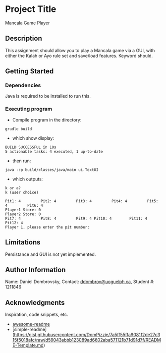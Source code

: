 # Project Title
Mancala Game Player

## Description
This assignment should allow you to play a Mancala game via a GUI, with either the Kalah or Ayo rule set and save/load features. Keyword should.
## Getting Started

### Dependencies

Java is required to be installed to run this.

### Executing program

* Compile program in the directory:
```
gradle build
```
* which show display: 
```
BUILD SUCCESSFUL in 10s
5 actionable tasks: 4 executed, 1 up-to-date
```
* then run: 
```
java -cp build/classes/java/main ui.TextUI
```
* which outputs: 
```
k or a?
k (user choice)

Pit1: 4         Pit2: 4         Pit3: 4         Pit4: 4         Pit5: 4         Pit6: 4
Player1 Store: 0                                                Player2 Store: 0
Pit7: 4         Pit8: 4         Pit9: 4 Pit10: 4        Pit11: 4        Pit12: 4
Player 1, please enter the pit number:
```
## Limitations

Persistance and GUI is not yet implemented.

## Author Information

Name: Daniel Dombrovsky, Contact: ddombrov@uoguelph.ca, Student #: 1211846

## Acknowledgments

Inspiration, code snippets, etc.
* [awesome-readme](https://github.com/matiassingers/awesome-readme)
* [simple-readme] (https://gist.githubusercontent.com/DomPizzie/7a5ff55ffa9081f2de27c315f5018afc/raw/d59043abbb123089ad6602aba571121b71d91d7f/README-Template.md)



